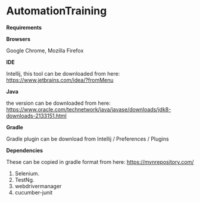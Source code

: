 # AutomationTraining

**Requirements**

**Browsers**

Google Chrome, Mozilla Firefox

**IDE**

Intellij, this tool can be downloaded from here: https://www.jetbrains.com/idea/?fromMenu 

**Java**

the version can be downloaded from here: https://www.oracle.com/technetwork/java/javase/downloads/jdk8-downloads-2133151.html

**Gradle**

Gradle plugin can be download from Intellij / Preferences / Plugins

**Dependencies** 

These can be copied in gradle format from here: https://mvnrepository.com/

1. Selenium.
2. TestNg.
3. webdrivermanager
4. cucumber-junit





